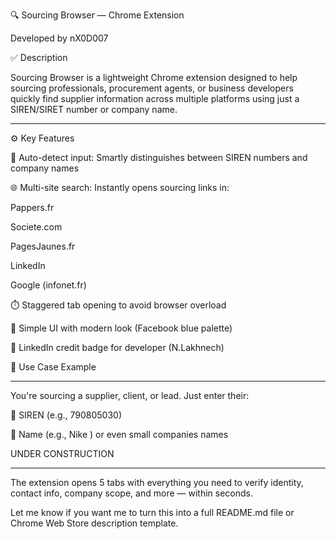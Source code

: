 🔍 Sourcing Browser — Chrome Extension

Developed by nX0D007

✅ Description

Sourcing Browser is a lightweight Chrome extension designed to help sourcing professionals, procurement agents, or business developers quickly find supplier information across multiple platforms using just a SIREN/SIRET number or company name.

----------------------------------------------------------------------------------------------------------------------------------------------------------------------------------------------------------------

⚙️ Key Features

🔎 Auto-detect input: Smartly distinguishes between SIREN numbers and company names

🌐 Multi-site search: Instantly opens sourcing links in:

Pappers.fr

Societe.com

PagesJaunes.fr

LinkedIn

Google (infonet.fr)

⏱️ Staggered tab opening to avoid browser overload

📱 Simple UI with modern look (Facebook blue palette)

👤 LinkedIn credit badge for developer (N.Lakhnech)

🚀 Use Case Example

----------------------------------------------------------------------------------------------------------------------------------------------------------------------------------------------------------------

You're sourcing a supplier, client, or lead. Just enter their:

🔢 SIREN (e.g., 790805030)

🏢 Name (e.g., Nike ) or even small companies names


UNDER CONSTRUCTION

----------------------------------------------------------------------------------------------------------------------------------------------------------------------------------------------------------------

The extension opens 5 tabs with everything you need to verify identity, contact info, company scope, and more — within seconds.

Let me know if you want me to turn this into a full README.md file or Chrome Web Store description template.

